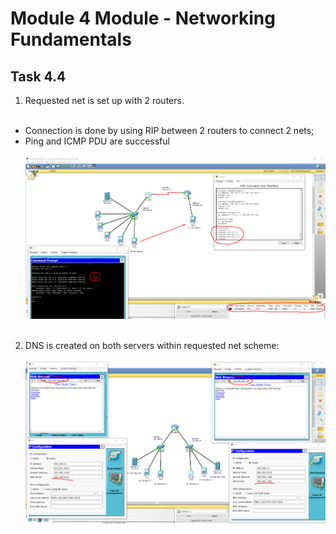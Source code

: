 # Module 4 Module - Networking Fundamentals

## Task 4.4

1. Requested net is set up with 2 routers.</br></br>
  - Connection is done by using RIP between 2 routers to connect 2 nets;</br>
  - Ping and ICMP PDU are successful</br></br>
   ![1](./screenshots/1.png)</br></br>


2. DNS is created on both servers within requested net scheme:</br></br>
   ![1](./screenshots/2.png)</br></br>
